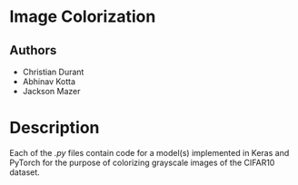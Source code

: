 # Image Colorization
## Authors
- Christian Durant
- Abhinav Kotta
- Jackson Mazer

# Description

Each of the *.py* files contain code for a model(s) implemented in Keras and PyTorch for the purpose of colorizing grayscale images of the CIFAR10 dataset. 


